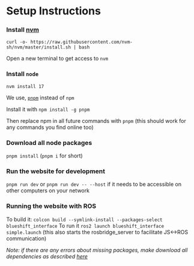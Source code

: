# Setup Instructions
### Install [nvm](https://github.com/nvm-sh/nvm)
`curl -o- https://raw.githubusercontent.com/nvm-sh/nvm/master/install.sh | bash`

Open a new terminal to get access to `nvm`

### Install `node`
`nvm install 17`

We use, [`pnpm`](https://github.com/pnpm/pnpm) instead of `npm`

Install it with `npm install -g pnpm`

Then replace npm in all future commands with `pnpm` (this should work for any commands you find online too)

### Download all node packages
`pnpm install` (`pnpm i` for short)

### Run the website for development
`pnpm run dev` or `pnpm run dev -- --host` if it needs to be accessible on other computers on your network

### Running the website with ROS
To build it: `colcon build --symlink-install --packages-select blueshift_interface`
To run it `ros2 launch blueshift_interface simple.launch` (this also starts the rosbridge_server to facilitate JS<->ROS communication)

_Note: if there are any errors about missing packages, make download all dependencies as described [here](../../README.md#install-dependencies)_